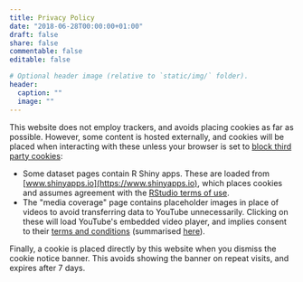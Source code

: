 ```yaml
---
title: Privacy Policy
date: "2018-06-28T00:00:00+01:00"
draft: false
share: false
commentable: false
editable: false

# Optional header image (relative to `static/img/` folder).
header:
  caption: ""
  image: ""
---
```


This website does not employ trackers, and avoids placing cookies as far as possible. However, some content is hosted externally, and cookies will be placed when interacting with these unless your browser is set to [block third party cookies](https://ico.org.uk/your-data-matters/online/cookies/):
- Some dataset pages contain R Shiny apps. These are loaded from [www.shinyapps.io](https://www.shinyapps.io), which places cookies and assumes agreement with the [RStudio terms of use](https://www.rstudio.com/about/rstudio-service-terms-of-use/).
- The "media coverage" page contains placeholder images in place of videos to avoid transferring data to YouTube unnecessarily. Clicking on these will load YouTube's embedded video player, and implies consent to their [terms and conditions](https://www.youtube.com/t/terms) (summarised [here](https://tosdr.org/en/service/youtube)).

Finally, a cookie is placed directly by this website when you dismiss the cookie notice banner. This avoids showing the banner on repeat visits, and expires after 7 days.